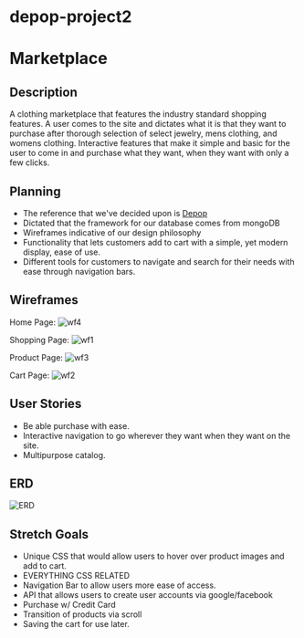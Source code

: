 # depop-project2
# Marketplace 

## Description

A clothing marketplace that features the industry standard shopping features. A user comes to the site and dictates what it is that they want to purchase after thorough selection of select jewelry, mens clothing, and womens clothing. Interactive features that make it simple and basic for the user to come in and purchase what they want, when they want with only a few clicks.

## Planning
- The reference that we've decided upon is [Depop](http://www.depop.com/)
- Dictated that the framework for our database comes from mongoDB
- Wireframes indicative of our design philosophy
- Functionality that lets customers add to cart with a simple, yet modern display, ease of use.
- Different tools for customers to navigate and search for their needs with ease through navigation bars.

## Wireframes

Home Page:
![wf4](https://cdn.discordapp.com/attachments/968255239947956247/968500489681522709/Home_Page.png)

Shopping Page:
![wf1](https://cdn.discordapp.com/attachments/968255239947956247/968500488804904980/Shopping_Page.png)

Product Page:
![wf3](https://cdn.discordapp.com/attachments/968255239947956247/968500489379516537/Product_Page.png)

Cart Page:
![wf2](https://cdn.discordapp.com/attachments/968255239947956247/968500489010442320/Cart_Page.png)


## User Stories
- Be able purchase with ease.
- Interactive navigation to go wherever they want when they want on the site.
- Multipurpose catalog.

## ERD
![ERD](https://cdn.discordapp.com/attachments/968255770472890448/968575713584230500/ERD.png)

## Stretch Goals 
- Unique CSS that would allow users to hover over product images and add to cart.
- EVERYTHING CSS RELATED
- Navigation Bar to allow users more ease of access.
- API that allows users to create user accounts via google/facebook
- Purchase w/ Credit Card
- Transition of products via scroll
- Saving the cart for use later.
